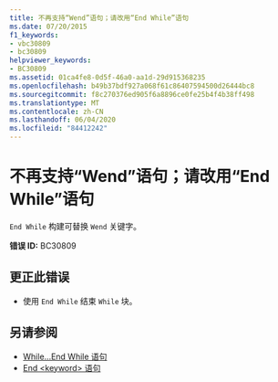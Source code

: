 ```yaml
---
title: 不再支持“Wend”语句；请改用“End While”语句
ms.date: 07/20/2015
f1_keywords:
- vbc30809
- bc30809
helpviewer_keywords:
- BC30809
ms.assetid: 01ca4fe8-0d5f-46a0-aa1d-29d915368235
ms.openlocfilehash: b49b37bdf927a068f61c86407594500d26444bc8
ms.sourcegitcommit: f8c270376ed905f6a8896ce0fe25b4f4b38ff498
ms.translationtype: MT
ms.contentlocale: zh-CN
ms.lasthandoff: 06/04/2020
ms.locfileid: "84412242"
---
```

# <a name="wend-statements-are-no-longer-supported-use-end-while-statements-instead"></a>不再支持“Wend”语句；请改用“End While”语句
`End While` 构建可替换 `Wend` 关键字。  
  
 **错误 ID:** BC30809  
  
## <a name="to-correct-this-error"></a>更正此错误  
  
- 使用 `End While` 结束 `While` 块。  
  
## <a name="see-also"></a>另请参阅

- [While...End While 语句](../language-reference/statements/while-end-while-statement.md)
- [End \<keyword> 语句](../language-reference/statements/end-keyword-statement.md)
